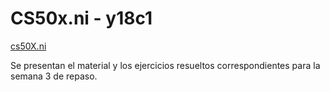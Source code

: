 # CS50x.ni - y18c1

[cs50X.ni](http://code-fu.net.ni/)

Se presentan el material y los ejercicios resueltos correspondientes para la semana 3 de repaso.